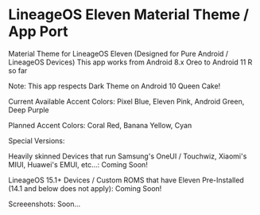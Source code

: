 # LineageOS Eleven Material Theme / App Port
 Material Theme for LineageOS Eleven (Designed for Pure Android / LineageOS Devices)
 This app works from Android 8.x Oreo to Android 11 R so far
 
 Note: This app respects Dark Theme on Android 10 Queen Cake!
 
 Current Available Accent Colors: Pixel Blue, Eleven Pink, Android Green, Deep Purple
 
 Planned Accent Colors: Coral Red, Banana Yellow, Cyan

 Special Versions:
 
 Heavily skinned Devices that run Samsung's OneUI / Touchwiz, Xiaomi's MIUI, Huawei's EMUI, etc...: Coming Soon!
 
 LineageOS 15.1+ Devices / Custom ROMS that have Eleven Pre-Installed (14.1 and below does not apply): Coming Soon!

 Screeenshots: Soon...
